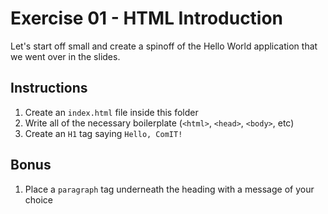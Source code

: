 # Exercise 01 - HTML Introduction

Let's start off small and create a spinoff of the Hello World application that we went over in the slides.

## Instructions

1. Create an `index.html` file inside this folder
2. Write all of the necessary boilerplate (`<html>`, `<head>`, `<body>`, etc)
3. Create an `H1` tag saying `Hello, ComIT!`

## Bonus

1. Place a `paragraph` tag underneath the heading with a message of your choice
